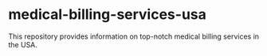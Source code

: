 # medical-billing-services-usa
This repository provides information on top-notch medical billing services in the USA.

